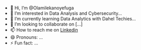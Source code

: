 - 👋 Hi, I’m @Olamilekanoyefuga
- 👀 I’m interested in Data Analysis and Cybersecurity...
- 🌱 I’m currently learning Data Analytics with Dahel Techies...
- 💞️ I’m looking to collaborate on [...]
- 📫 How to reach me on [Linkedin](www.linkedin.com/in/olamilekanoyefuga)
- 😄 Pronouns: ...
- ⚡ Fun fact: ...

<!---
fugatechwrite/fugatechwrite is a ✨ special ✨ repository because its `README.md` (this file) appears on your GitHub profile.
You can click the Preview link to take a look at your changes.
--->
